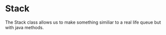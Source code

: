 # Stack
The Stack class allows us to make something similiar to a real life queue but with java methods. 
